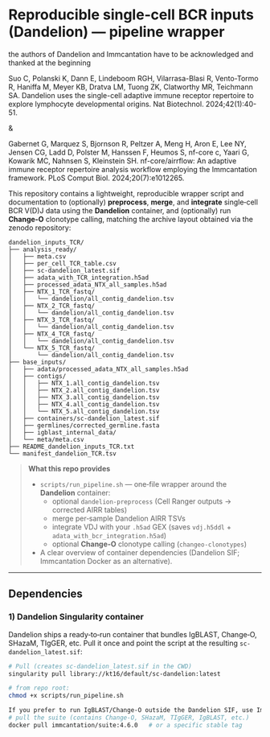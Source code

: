 # Reproducible single‑cell BCR inputs (Dandelion) — pipeline wrapper

the authors of Dandelion and Immcantation have to be acknowledged and thanked at the beginning

Suo C, Polanski K, Dann E, Lindeboom RGH, Vilarrasa-Blasi R, Vento-Tormo R, Haniffa M, Meyer KB, Dratva LM, Tuong ZK, Clatworthy MR, Teichmann SA. Dandelion uses the single-cell adaptive immune receptor repertoire to explore lymphocyte developmental origins. Nat Biotechnol. 2024;42(1):40-51.

&

Gabernet G, Marquez S, Bjornson R, Peltzer A, Meng H, Aron E, Lee NY, Jensen CG, Ladd D, Polster M, Hanssen F, Heumos S, nf-core c, Yaari G, Kowarik MC, Nahnsen S, Kleinstein SH. nf-core/airrflow: An adaptive immune receptor repertoire analysis workflow employing the Immcantation framework. PLoS Comput Biol. 2024;20(7):e1012265.

This repository contains a lightweight, reproducible wrapper script and documentation to (optionally) **preprocess**, **merge**, and **integrate** single‑cell BCR V(D)J data using the **Dandelion** container, and (optionally) run **Change‑O** clonotype calling, matching the archive layout obtained via the zenodo repository:

```text
dandelion_inputs_TCR/
├── analysis_ready/
│   ├── meta.csv
│   ├── per_cell_TCR_table.csv
│   ├── sc-dandelion_latest.sif
│   ├── adata_with_TCR_integration.h5ad
│   ├── processed_adata_NTX_all_samples.h5ad
│   ├── NTX_1_TCR_fastq/
│   │   └── dandelion/all_contig_dandelion.tsv
│   ├── NTX_2_TCR_fastq/
│   │   └── dandelion/all_contig_dandelion.tsv
│   ├── NTX_3_TCR_fastq/
│   │   └── dandelion/all_contig_dandelion.tsv
│   ├── NTX_4_TCR_fastq/
│   │   └── dandelion/all_contig_dandelion.tsv
│   └── NTX_5_TCR_fastq/
│       └── dandelion/all_contig_dandelion.tsv
├── base_inputs/
│   ├── adata/processed_adata_NTX_all_samples.h5ad
│   ├── contigs/
│   │   ├── NTX_1.all_contig_dandelion.tsv
│   │   ├── NTX_2.all_contig_dandelion.tsv
│   │   ├── NTX_3.all_contig_dandelion.tsv
│   │   ├── NTX_4.all_contig_dandelion.tsv
│   │   └── NTX_5.all_contig_dandelion.tsv
│   ├── containers/sc-dandelion_latest.sif
│   ├── germlines/corrected_germline.fasta
│   ├── igblast_internal_data/
│   └── meta/meta.csv
├── README_dandelion_inputs_TCR.txt
└── manifest_dandelion_TCR.tsv
```


> **What this repo provides**
>
> * `scripts/run_pipeline.sh` — one‑file wrapper around the **Dandelion** container:
>   * optional `dandelion-preprocess` (Cell Ranger outputs → corrected AIRR tables)
>   * merge per‑sample Dandelion AIRR TSVs
>   * integrate VDJ with your `.h5ad` GEX (saves `vdj.h5ddl` + `adata_with_bcr_integration.h5ad`)
>   * optional **Change‑O** clonotype calling (`changeo-clonotypes`)
> * A clear overview of container dependencies (Dandelion SIF; Immcantation Docker as an alternative).

---

## Dependencies

### 1) Dandelion Singularity container

Dandelion ships a ready‑to‑run container that bundles IgBLAST, Change‑O, SHazaM, TIgGER, etc. Pull it once and point the script at the resulting `sc-dandelion_latest.sif`:

```bash
# Pull (creates sc-dandelion_latest.sif in the CWD)
singularity pull library://kt16/default/sc-dandelion:latest

# from repo root:
chmod +x scripts/run_pipeline.sh

If you prefer to run IgBLAST/Change‑O outside the Dandelion SIF, use Immcantation’s Docker images:
# pull the suite (contains Change-O, SHazaM, TIgGER, IgBLAST, etc.)
docker pull immcantation/suite:4.6.0   # or a specific stable tag

